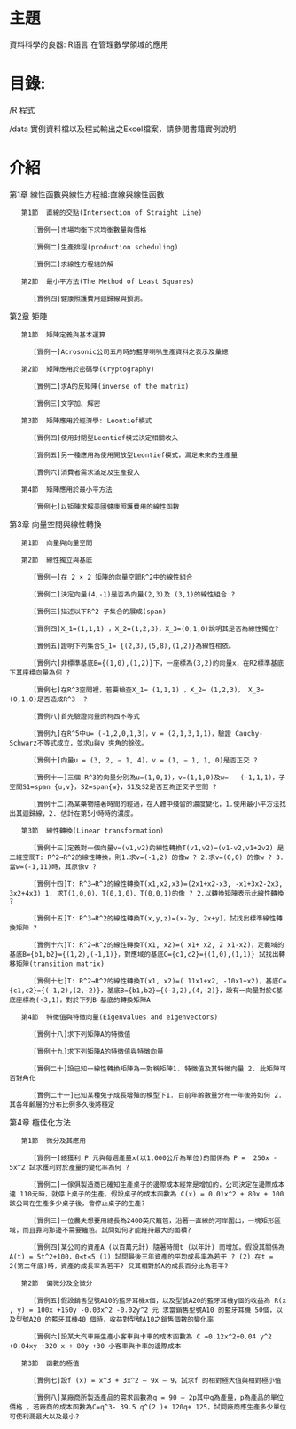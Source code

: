 # 主題
資料科學的良器: R語言 在管理數學領域的應用
# 目錄: 
/R 程式

/data 實例資料檔以及程式輸出之Excel檔案，請參閱書籍實例說明

# 介紹
第1章  線性函數與線性方程組:直線與線性函數

       第1節  直線的交點(Intersection of Straight Line)
       
          [實例一]市場均衡下求均衡數量與價格
          
          [實例二]生產排程(production scheduling)
          
          [實例三]求線性方程組的解
  
       第2節  最小平方法(The Method of Least Squares)
  
          [實例四]健康照護費用迴歸線與預測。
  
第2章  矩陣

       第1節  矩陣定義與基本運算

          [實例一]Acrosonic公司五月時的藍芽喇叭生產資料之表示及彙總
          
       第2節  矩陣應用於密碼學(Cryptography)
       
          [實例二]求A的反矩陣(inverse of the matrix)
          
          [實例三]文字加、解密
          
       第3節  矩陣應用於經濟學: Leontief模式 
       
          [實例四]使用封閉型Leontief模式決定相關收入
          
          [實例五]另一種應用為使用開放型Leontief模式，滿足未來的生產量
          
          [實例六]消費者需求滿足及生產投入
          
       第4節  矩陣應用於最小平方法
       
          [實例七]以矩陣求解美國健康照護費用的線性函數
          
第3章  向量空間與線性轉換
       
       第1節  向量與向量空間
       
       第2節  線性獨立與基底
       
          [實例一]在 2 × 2 矩陣的向量空間R^2中的線性組合
          
          [實例二]決定向量(4,-1)是否為向量(2,3)及 (3,1)的線性組合 ?
          
          [實例三]描述以下R^2 子集合的展成(span)
          
          [實例四]X_1=(1,1,1) ，X_2=(1,2,3)，X_3=(0,1,0)說明其是否為線性獨立?
          
          [實例五]證明下列集合S_1= {(2,3),(5,8),(1,2)}為線性相依。
          
          [實例六]非標準基底B={(1,0),(1,2)}下，一座標為(3,2)的向量x，在R2標準基底下其座標向量為何 ?
          
          [實例七]在R^3空間裡，若要檢查X_1= (1,1,1) ，X_2= (1,2,3)， X_3= (0,1,0)是否造成R^3  ? 
          
          [實例八]首先驗證向量的柯西不等式
          
          [實例九]在R^5中u= (-1,2,0,1,3)，v = (2,1,3,1,1)，驗證 Cauchy- Schwarz不等式成立，並求u與v 夾角的餘弦。
          
          [實例十]向量u = (3, 2, − 1, 4)，v = (1, − 1, 1, 0)是否正交 ?
          
          [實例十一]三個 R^3的向量分別為u=(1,0,1)，v=(1,1,0)及w=   (-1,1,1)，子空間S1=span {u,v}，S2=span{w}，S1及S2是否互為正交子空間 ?
          
          [實例十二]為某藥物隨著時間的經過，在人體中殘留的濃度變化，1.使用最小平方法找出其迴歸線，2. 估計在第5小時時的濃度。
 
       第3節  線性轉換(Linear transformation)
       
          [實例十三]定義對一個向量v=(v1,v2)的線性轉換T(v1,v2)=(v1-v2,v1+2v2) 是二維空間T: R^2→R^2的線性轉換，則1.求v=(-1,2) 的像w ? 2.求v=(0,0) 的像w ? 3.當w=(-1,11)時，其原像v ?

          [實例十四]T: R^3→R^3的線性轉換T(x1,x2,x3)=(2x1+x2-x3, -x1+3x2-2x3, 3x2+4x3) 1. 求T(1,0,0)、T(0,1,0)、T(0,0,1)的像 ? 2.以轉換矩陣表示此線性轉換 ?

          [實例十五]T: R^3→R^2的線性轉換T(x,y,z)=(x-2y, 2x+y)，試找出標準線性轉換矩陣 ?
          
          [實例十六]T: R^2→R^2的線性轉換T(x1, x2)=( x1+ x2, 2 x1-x2)，定義域的基底B={b1,b2}={(1,2),(-1,1)}，對應域的基底C={c1,c2}={(1,0),(1,1)} 試找出轉移矩陣(transition matrix) 
          
          [實例十七]T: R^2→R^2的線性轉換T(x1, x2)=( 11x1+x2, -10x1+x2)，基底C={c1,c2}={(-1,2),(2,-2)}，基底B={b1,b2}={(-3,2),(4,-2)}，設有一向量對於C基底座標為(-3,1)，對於下列B 基底的轉換矩陣A
          
       第4節  特徵值與特徵向量(Eigenvalues and eigenvectors)
       
          [實例十八]求下列矩陣A的特徵值
          
          [實例十九]求下列矩陣A的特徵值與特徵向量
          
          [實例二十]設已知一線性轉換矩陣為一對稱矩陣1. 特徵值及其特徵向量 2. 此矩陣可否對角化

          [實例二十一]已知某種兔子成長增殖的模型下1. 目前年齡數量分布一年後將如何 2.其各年齡層的分布比例多久後將穩定
          
第4章  極佳化方法
      
       第1節  微分及其應用
       
          [實例一]總獲利 P 元與每週產量x(以1,000公斤為單位)的關係為 P =  250x - 5x^2 試求獲利對於產量的變化率為何 ?
          
          [實例二]一傢俱製造商已確知生產桌子的邊際成本經常是增加的，公司決定在邊際成本達 110元時，就停止桌子的生產。假設桌子的成本函數為 C(x) = 0.01x^2 + 80x + 100 該公司在生產多少桌子後，會停止桌子的生產?

          [實例三]一位農夫想要用總長為2400英尺籬笆，沿著一直線的河岸圍出，一塊矩形區域，而且靠河那邊不需要籬笆。試問如何才能維持最大的面積?
          
          [實例四]某公司的資產A (以百萬元計) 隨著時間t (以年計) 而增加。假設其關係為A(t) = 5t^2+100，0≤t≤5 (1).試問最後三年資產的平均成長率為若干 ? (2).在t = 2(第二年底)時，資產的成長率為若干? 又其相對於A的成長百分比為若干?
          
       第2節  偏微分及全微分
       
          [實例五]假設銷售型號A10的藍牙耳機x個，以及型號A20的藍牙耳機y個的收益為 R(x , y) = 100x +150y -0.03x^2 -0.02y^2 元 求當銷售型號A10 的藍牙耳機 50個，以及型號A20 的藍牙耳機40 個時，收益對型號A10之銷售個數的變化率
          
          [實例六]設某大汽車廠生產小客車與卡車的成本函數為 C =0.12x^2+0.04 y^2 +0.04xy +320 x + 80y +30 小客車與卡車的邊際成本

       第3節  函數的極值
          
          [實例七]設f (x) = x^3 + 3x^2 – 9x – 9，試求f 的相對極大值與相對極小值
          
          [實例八]某廠商所製造產品的需求函數為q = 90 – 2p其中q為產量，p為產品的單位價格 。若廠商的成本函數為C=q^3- 39.5 q^(2 )+ 120q+ 125，試問廠商應生產多少單位可使利潤最大以及最小?

          
          
          

